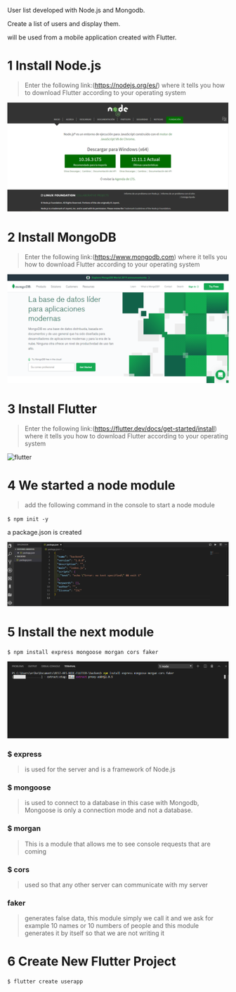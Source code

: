 
User list developed with Node.js and Mongodb.
 
Create a list of users and display them.

will be used from a mobile application created with Flutter.



# 1 Install Node.js

> Enter the following link:(https://nodejs.org/es/) 
where it tells you how to download Flutter according to your operating system

![](/IMG/nodjs.png)


# 2 Install MongoDB
> Enter the following link:(https://www.mongodb.com)
where it tells you how to download Flutter according to your operating system

![](/IMG/mongodb.png)


# 3 Install Flutter
> Enter the following link:(https://flutter.dev/docs/get-started/install)
where it tells you how to download Flutter according to your operating system

![flutter](https://user-images.githubusercontent.com/26189854/66188028-7adcd180-e643-11e9-9b64-f635ba9ef219.gif)





# 4 We started a node module


>add the following command in the console to start a node module

`$ npm init -y`


a package.json is created


![](/IMG/json.png)


# 5 Install the next module


`$ npm install express mongoose morgan cors faker`

![](/IMG/modules.png)

### $ express
> is used for the server and is a framework of Node.js


### $ mongoose
> is used to connect to a database in this case with Mongodb, Mongoose is only a connection mode and not a database. 


### $ morgan
> This is a module that allows me to see console requests that are coming


### $ cors
> used so that any other server can communicate with my server


### faker
> generates false data, this module simply we call it and we ask for example 10 names or 10 numbers of people and this module generates it by itself so that we are not writing it






# 6 Create New Flutter Project

`$ flutter create userapp`




